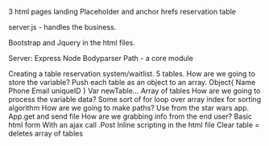 3 html pages
	landing
		Placeholder and anchor hrefs
	reservation
	table
	
server.js - handles the business.

Bootstrap and Jquery in the html files.

Server:
	Express
	Node
	Bodyparser
	Path - a core module



Creating a table reservation system/waitlist.
	5 tables.
		How are we going to store the variable?
			Push each table as an object to an array.
				Object{
				Name
				Phone
				Email
				uniqueID }
				Var newTable…
				Array of tables
		How are we going to process the variable data?
				Some sort of for loop over array index for sorting algorithm
		How are we going to make paths?
			Use from the star wars app.
				App.get and send file
		How are we grabbing info from the end user?
			Basic html form
			With an ajax call .Post
			Inline scripting in the html file
		Clear table = deletes array of tables
